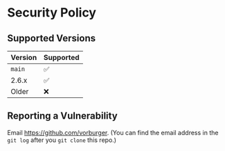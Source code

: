 # Security Policy

## Supported Versions

| Version | Supported          |
| ------- | ------------------ |
| `main`  | :white_check_mark: |
| 2.6.x   | :white_check_mark: |
| Older   | :x:                |


## Reporting a Vulnerability

Email https://github.com/vorburger. (You can find the email address in the `git log` after you `git clone` this repo.)
